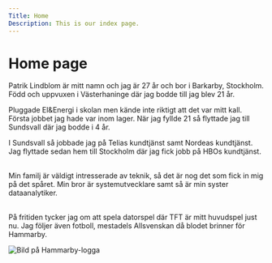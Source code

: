 ```yaml
---
Title: Home
Description: This is our index page.
---
```


Home page
==========================

Patrik Lindblom är mitt namn och jag är 27 år och bor i Barkarby, Stockholm. Född och uppvuxen i Västerhaninge där jag bodde till jag blev 21 år.<br>

Pluggade El&Energi i skolan men kände inte riktigt att det var mitt kall. Första jobbet jag hade var inom lager. När jag fyllde 21 så flyttade jag till Sundsvall där jag bodde i 4 år.<br> 

I Sundsvall så jobbade jag på Telias kundtjänst samt Nordeas kundtjänst. Jag flyttade sedan hem till Stockholm där jag fick jobb på HBOs kundtjänst. <br>

<br>Min familj är väldigt intresserade av teknik, så det är nog det som fick in mig på det spåret. Min bror är systemutvecklare samt så är min syster dataanalytiker.<br>

<br>På fritiden tycker jag om att spela datorspel där TFT är mitt huvudspel just nu. Jag följer även fotboll, mestadels Allsvenskan då blodet brinner för Hammarby.

![Bild på Hammarby-logga](%base_url%/image/hammarby.png)
